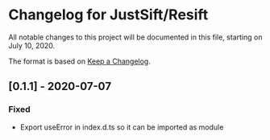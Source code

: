 # Changelog for JustSift/Resift

All notable changes to this project will be documented in this file, starting on July 10, 2020.

The format is based on [Keep a Changelog](http://keepachangelog.com/en/1.0.0/).

## [0.1.1] - 2020-07-07

### Fixed

- Export useError in index.d.ts so it can be imported as module
